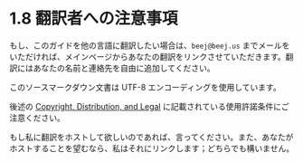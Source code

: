 # 1.8 翻訳者への注意事項

もし、このガイドを他の言語に翻訳したい場合は、`beej@beej.us` までメールをいただければ、メインページからあなたの翻訳をリンクさせていただきます。翻訳にはあなたの名前と連絡先を自由に追加してください。

このソースマークダウン文書は UTF-8 エンコーディングを使用しています。

後述の [Copyright, Distribution, and Legal](#legal) に記載されている使用許諾条件にご注意ください。

もし私に翻訳をホストして欲しいのであれば、言ってください。また、あなたがホストすることを望むなら、私はそれにリンクします；どちらでも構いません。

